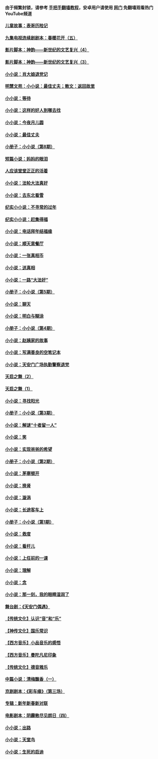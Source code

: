 #### 由于频繁封锁，请参考 [手把手翻墙教程](https://github.com/gfw-breaker/guides/wiki/)，安卓用户请使用 [网门](https://github.com/gfw-breaker/nogfw/blob/master/dl.md?t=06171201) 免翻墙观看热门YouTube频道 

#### [儿童故事：表哥历险记](../pages/328/383535.md?t=06171201) 

#### [九集电视连续剧剧本：春暖花开（五）](../pages/328/275919.md?t=06171201) 

#### [影片脚本：神韵——新世纪的文艺复兴（4）](../pages/328/266089.md?t=06171201) 

#### [影片脚本：神韵——新世纪的文艺复兴（3）](../pages/328/266087.md?t=06171201) 

#### [小小说：肖大娘退党记](../pages/328/239807.md?t=06171201) 

#### [明慧文苑：小小说：最佳丈夫；散文：返回故里](../pages/328/3439.md?t=06171201) 

#### [小小说：等待](../pages/328/223927.md?t=06171201) 

#### [小小说：这样的好人到哪去找](../pages/328/209396.md?t=06171201) 

#### [小小说：今夜月儿圆](../pages/328/193588.md?t=06171201) 

#### [小小说：最佳丈夫](../pages/328/190938.md?t=06171201) 

#### [小册子：小小说（第8期）](../pages/328/188202.md?t=06171201) 

#### [短篇小说：妈妈的眼泪](../pages/328/187712.md?t=06171201) 

#### [人应该堂堂正正的活着](../pages/328/182430.md?t=06171201) 

#### [小小说：法轮大法真好](../pages/328/174669.md?t=06171201) 

#### [小小说：去东北看雪](../pages/328/173882.md?t=06171201) 

#### [纪实小小说：不寻常的过年](../pages/328/173187.md?t=06171201) 

#### [纪实小小说：赶集得福](../pages/328/172652.md?t=06171201) 

#### [小小说：电话拜年结福缘](../pages/328/172533.md?t=06171201) 

#### [小小说：顺天意餐厅](../pages/328/170182.md?t=06171201) 

#### [小小说：一张真相币](../pages/328/169410.md?t=06171201) 

#### [小小说：送真相](../pages/328/166713.md?t=06171201) 

#### [小小说：一路“大法好”](../pages/328/162016.md?t=06171201) 

#### [小册子：小小说（第5期）](../pages/328/161131.md?t=06171201) 

#### [小小说：聊天](../pages/328/159640.md?t=06171201) 

#### [小小说：明白与糊涂](../pages/328/158101.md?t=06171201) 

#### [小册子：小小说（第4期）](../pages/328/158006.md?t=06171201) 

#### [小小说：赵姨家的故事](../pages/328/157843.md?t=06171201) 

#### [小小说：写满善良的空笔记本](../pages/328/157382.md?t=06171201) 

#### [小小说：天安门广场执勤警察退党](../pages/328/156982.md?t=06171201) 

#### [天启之舞（2）](../pages/328/153440.md?t=06171201) 

#### [天启之舞（1）](../pages/328/153439.md?t=06171201) 

#### [小小说：寻找阳光](../pages/328/153065.md?t=06171201) 

#### [小册子：小小说（第3期）](../pages/328/151715.md?t=06171201) 

#### [小小说：解谜“十者留一人”](../pages/328/148967.md?t=06171201) 

#### [小小说：笑](../pages/328/148905.md?t=06171201) 

#### [小小说：实现爸爸的希望](../pages/328/148096.md?t=06171201) 

#### [小册子：小小说（第2期）](../pages/328/147214.md?t=06171201) 

#### [小小说：茅塞顿开](../pages/328/147030.md?t=06171201) 

#### [小小说：换肾](../pages/328/146770.md?t=06171201) 

#### [小小说：漩涡](../pages/328/146683.md?t=06171201) 

#### [小小说：长途客车上](../pages/328/145076.md?t=06171201) 

#### [小册子：小小说（第1期）](../pages/328/143963.md?t=06171201) 

#### [小小说：救度](../pages/328/143927.md?t=06171201) 

#### [小小说：看杆儿](../pages/328/142137.md?t=06171201) 

#### [小小说：上任前的一课](../pages/328/140808.md?t=06171201) 

#### [小小说：理解](../pages/328/140476.md?t=06171201) 

#### [小小说：念](../pages/328/139513.md?t=06171201) 

#### [小小说：那一刻，我的眼睛湿润了](../pages/328/138476.md?t=06171201) 

#### [舞台剧：《天安门偶遇》](../pages/328/117155.md?t=06171201) 

#### [【传统文化】认识“音”和“乐”](../pages/328/108667.md?t=06171201) 

#### [【神传文化】国乐常识](../pages/328/104225.md?t=06171201) 

#### [【西方音乐】小品音乐的感悟](../pages/328/102924.md?t=06171201) 

#### [【西方音乐】曼陀凡尼印象](../pages/328/102922.md?t=06171201) 

#### [【传统文化】德音雅乐](../pages/328/102923.md?t=06171201) 

#### [中篇小说：清梅飘香（一）](../pages/328/101058.md?t=06171201) 

#### [京剧剧本：《彩车缘》（第三场）](../pages/328/96434.md?t=06171201) 

#### [专辑：新年新春新对联](../pages/328/94991.md?t=06171201) 

#### [电影剧本：阴霾散尽见朗日（四）](../pages/328/87081.md?t=06171201) 

#### [小小说：出路](../pages/328/84848.md?t=06171201) 

#### [小小说：天堂鸟](../pages/328/83084.md?t=06171201) 

#### [小小说：生死的启迪](../pages/328/70977.md?t=06171201) 

